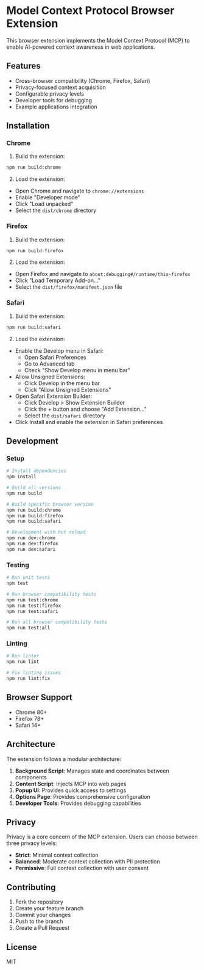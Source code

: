 # Model Context Protocol Browser Extension

This browser extension implements the Model Context Protocol (MCP) to enable AI-powered context awareness in web applications.

## Features

- Cross-browser compatibility (Chrome, Firefox, Safari)
- Privacy-focused context acquisition
- Configurable privacy levels
- Developer tools for debugging
- Example applications integration

## Installation

### Chrome

1. Build the extension:
```bash
npm run build:chrome
```

2. Load the extension:
- Open Chrome and navigate to `chrome://extensions`
- Enable "Developer mode"
- Click "Load unpacked"
- Select the `dist/chrome` directory

### Firefox

1. Build the extension:
```bash
npm run build:firefox
```

2. Load the extension:
- Open Firefox and navigate to `about:debugging#/runtime/this-firefox`
- Click "Load Temporary Add-on..."
- Select the `dist/firefox/manifest.json` file

### Safari

1. Build the extension:
```bash
npm run build:safari
```

2. Load the extension:
- Enable the Develop menu in Safari:
  - Open Safari Preferences
  - Go to Advanced tab
  - Check "Show Develop menu in menu bar"
- Allow Unsigned Extensions:
  - Click Develop in the menu bar
  - Click "Allow Unsigned Extensions"
- Open Safari Extension Builder:
  - Click Develop > Show Extension Builder
  - Click the + button and choose "Add Extension..."
  - Select the `dist/safari` directory
- Click Install and enable the extension in Safari preferences

## Development

### Setup

```bash
# Install dependencies
npm install

# Build all versions
npm run build

# Build specific browser version
npm run build:chrome
npm run build:firefox
npm run build:safari

# Development with hot reload
npm run dev:chrome
npm run dev:firefox
npm run dev:safari
```

### Testing

```bash
# Run unit tests
npm test

# Run browser compatibility tests
npm run test:chrome
npm run test:firefox
npm run test:safari

# Run all browser compatibility tests
npm run test:all
```

### Linting

```bash
# Run linter
npm run lint

# Fix linting issues
npm run lint:fix
```

## Browser Support

- Chrome 80+
- Firefox 78+
- Safari 14+

## Architecture

The extension follows a modular architecture:

1. **Background Script**: Manages state and coordinates between components
2. **Content Script**: Injects MCP into web pages
3. **Popup UI**: Provides quick access to settings
4. **Options Page**: Provides comprehensive configuration
5. **Developer Tools**: Provides debugging capabilities

## Privacy

Privacy is a core concern of the MCP extension. Users can choose between three privacy levels:

- **Strict**: Minimal context collection
- **Balanced**: Moderate context collection with PII protection
- **Permissive**: Full context collection with user consent

## Contributing

1. Fork the repository
2. Create your feature branch
3. Commit your changes
4. Push to the branch
5. Create a Pull Request

## License

MIT 